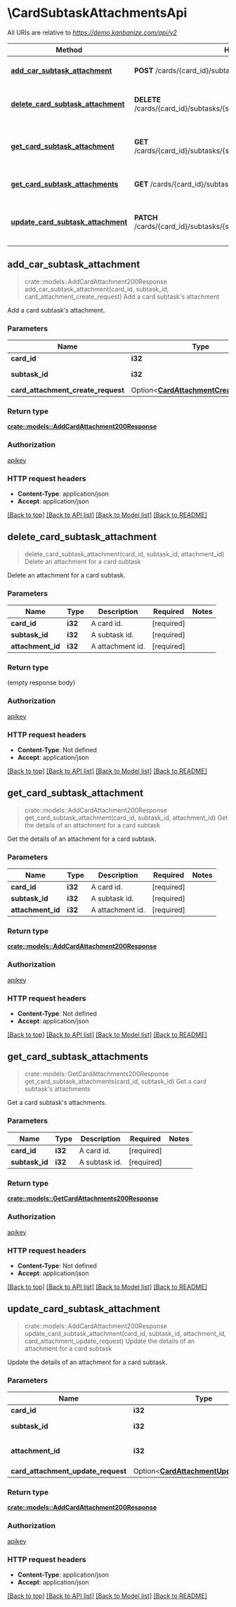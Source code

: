 # \CardSubtaskAttachmentsApi

All URIs are relative to *https://demo.kanbanize.com/api/v2*

Method | HTTP request | Description
------------- | ------------- | -------------
[**add_car_subtask_attachment**](CardSubtaskAttachmentsApi.md#add_car_subtask_attachment) | **POST** /cards/{card_id}/subtasks/{subtask_id}/attachments | Add a card subtask's attachment
[**delete_card_subtask_attachment**](CardSubtaskAttachmentsApi.md#delete_card_subtask_attachment) | **DELETE** /cards/{card_id}/subtasks/{subtask_id}/attachments/{attachment_id} | Delete an attachment for a card subtask
[**get_card_subtask_attachment**](CardSubtaskAttachmentsApi.md#get_card_subtask_attachment) | **GET** /cards/{card_id}/subtasks/{subtask_id}/attachments/{attachment_id} | Get the details of an attachment for a card subtask
[**get_card_subtask_attachments**](CardSubtaskAttachmentsApi.md#get_card_subtask_attachments) | **GET** /cards/{card_id}/subtasks/{subtask_id}/attachments | Get a card subtask's attachments
[**update_card_subtask_attachment**](CardSubtaskAttachmentsApi.md#update_card_subtask_attachment) | **PATCH** /cards/{card_id}/subtasks/{subtask_id}/attachments/{attachment_id} | Update the details of an attachment for a card subtask



## add_car_subtask_attachment

> crate::models::AddCardAttachment200Response add_car_subtask_attachment(card_id, subtask_id, card_attachment_create_request)
Add a card subtask's attachment

Add a card subtask's attachment.

### Parameters


Name | Type | Description  | Required | Notes
------------- | ------------- | ------------- | ------------- | -------------
**card_id** | **i32** | A card id. | [required] |
**subtask_id** | **i32** | A subtask id. | [required] |
**card_attachment_create_request** | Option<[**CardAttachmentCreateRequest**](CardAttachmentCreateRequest.md)> |  |  |

### Return type

[**crate::models::AddCardAttachment200Response**](addCardAttachment_200_response.md)

### Authorization

[apikey](../README.md#apikey)

### HTTP request headers

- **Content-Type**: application/json
- **Accept**: application/json

[[Back to top]](#) [[Back to API list]](../README.md#documentation-for-api-endpoints) [[Back to Model list]](../README.md#documentation-for-models) [[Back to README]](../README.md)


## delete_card_subtask_attachment

> delete_card_subtask_attachment(card_id, subtask_id, attachment_id)
Delete an attachment for a card subtask

Delete an attachment for a card subtask.

### Parameters


Name | Type | Description  | Required | Notes
------------- | ------------- | ------------- | ------------- | -------------
**card_id** | **i32** | A card id. | [required] |
**subtask_id** | **i32** | A subtask id. | [required] |
**attachment_id** | **i32** | A attachment id. | [required] |

### Return type

 (empty response body)

### Authorization

[apikey](../README.md#apikey)

### HTTP request headers

- **Content-Type**: Not defined
- **Accept**: application/json

[[Back to top]](#) [[Back to API list]](../README.md#documentation-for-api-endpoints) [[Back to Model list]](../README.md#documentation-for-models) [[Back to README]](../README.md)


## get_card_subtask_attachment

> crate::models::AddCardAttachment200Response get_card_subtask_attachment(card_id, subtask_id, attachment_id)
Get the details of an attachment for a card subtask

Get the details of an attachment for a card subtask.

### Parameters


Name | Type | Description  | Required | Notes
------------- | ------------- | ------------- | ------------- | -------------
**card_id** | **i32** | A card id. | [required] |
**subtask_id** | **i32** | A subtask id. | [required] |
**attachment_id** | **i32** | A attachment id. | [required] |

### Return type

[**crate::models::AddCardAttachment200Response**](addCardAttachment_200_response.md)

### Authorization

[apikey](../README.md#apikey)

### HTTP request headers

- **Content-Type**: Not defined
- **Accept**: application/json

[[Back to top]](#) [[Back to API list]](../README.md#documentation-for-api-endpoints) [[Back to Model list]](../README.md#documentation-for-models) [[Back to README]](../README.md)


## get_card_subtask_attachments

> crate::models::GetCardAttachments200Response get_card_subtask_attachments(card_id, subtask_id)
Get a card subtask's attachments

Get a card subtask's attachments.

### Parameters


Name | Type | Description  | Required | Notes
------------- | ------------- | ------------- | ------------- | -------------
**card_id** | **i32** | A card id. | [required] |
**subtask_id** | **i32** | A subtask id. | [required] |

### Return type

[**crate::models::GetCardAttachments200Response**](getCardAttachments_200_response.md)

### Authorization

[apikey](../README.md#apikey)

### HTTP request headers

- **Content-Type**: Not defined
- **Accept**: application/json

[[Back to top]](#) [[Back to API list]](../README.md#documentation-for-api-endpoints) [[Back to Model list]](../README.md#documentation-for-models) [[Back to README]](../README.md)


## update_card_subtask_attachment

> crate::models::AddCardAttachment200Response update_card_subtask_attachment(card_id, subtask_id, attachment_id, card_attachment_update_request)
Update the details of an attachment for a card subtask

Update the details of an attachment for a card subtask.

### Parameters


Name | Type | Description  | Required | Notes
------------- | ------------- | ------------- | ------------- | -------------
**card_id** | **i32** | A card id. | [required] |
**subtask_id** | **i32** | A subtask id. | [required] |
**attachment_id** | **i32** | A attachment id. | [required] |
**card_attachment_update_request** | Option<[**CardAttachmentUpdateRequest**](CardAttachmentUpdateRequest.md)> |  |  |

### Return type

[**crate::models::AddCardAttachment200Response**](addCardAttachment_200_response.md)

### Authorization

[apikey](../README.md#apikey)

### HTTP request headers

- **Content-Type**: application/json
- **Accept**: application/json

[[Back to top]](#) [[Back to API list]](../README.md#documentation-for-api-endpoints) [[Back to Model list]](../README.md#documentation-for-models) [[Back to README]](../README.md)

